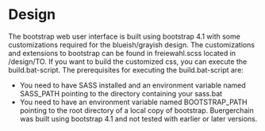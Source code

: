 # Design

The bootstrap web user interface is built using bootstrap 4.1 with some
customizations required for the blueish/grayish design. The customizations and
extensions to bootstrap can be found in freiewahl.scss located in /design/TO. If
you want to build the customized css, you can execute the build.bat-script.
The prerequisites for executing the build.bat-script are:
* You need to have SASS installed and an environment variable named
SASS_PATH pointing to the directory containing your sass.bat
* You need to have an environment variable named BOOTSTRAP_PATH
pointing to the root directory of a local copy of bootstrap. Buergerchain was
built using bootstrap 4.1 and not tested with earlier or later versions.
